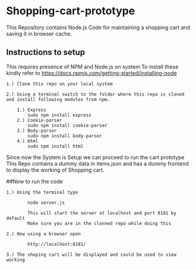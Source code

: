 # Shopping-cart-prototype
This Repository contains Node.js Code for maintaining a shopping cart and saving it in browser cache.   

## Instructions to setup 
This requires presence of NPM and Node.js on system
To install these kindly refer to https://docs.npmjs.com/getting-started/installing-node

    1.) Clone this repo on your local system

    2.) Using a terminal switch to the folder where this repo is cloned and install following modules from npm.

        1.) Express  
            sudo npm install express
        2.) Cookie-parser  
            sudo npm install cookie-parser
        3.) Body-parser
            sudo npm install body-parser
        4.) Html
            sudo npm install html

Since now the System is Setup we can proceed to run the cart prototype 
This Repo contains a dummy data in items.json and has a dummy frontend to display the working of Shopping cart.

##Now to run the code 

    1.) Using the terminal type
    
            node server.js 
        
            This will start the server at localhost and port 8181 by default
            Make sure you are in the clonned repo while doing this
    
    2.) Now using a browser open 
    
            http://localhost:8181/ 
    
    3.) The shoping cart will be displayed and could be used to view working
